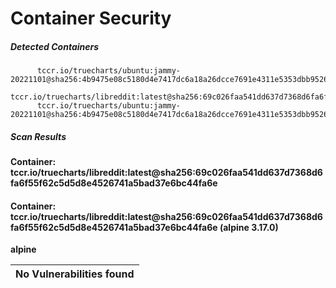 # Container Security

##### Detected Containers

          tccr.io/truecharts/ubuntu:jammy-20221101@sha256:4b9475e08c5180d4e7417dc6a18a26dcce7691e4311e5353dbb952645c5ff43f
          tccr.io/truecharts/libreddit:latest@sha256:69c026faa541dd637d7368d6fa6f55f62c5d5d8e4526741a5bad37e6bc44fa6e
          tccr.io/truecharts/ubuntu:jammy-20221101@sha256:4b9475e08c5180d4e7417dc6a18a26dcce7691e4311e5353dbb952645c5ff43f

##### Scan Results

**Container: tccr.io/truecharts/libreddit:latest@sha256:69c026faa541dd637d7368d6fa6f55f62c5d5d8e4526741a5bad37e6bc44fa6e**

#### Container: tccr.io/truecharts/libreddit:latest@sha256:69c026faa541dd637d7368d6fa6f55f62c5d5d8e4526741a5bad37e6bc44fa6e (alpine 3.17.0)
    

**alpine**

      
| No Vulnerabilities found         |
|:---------------------------------|

      

